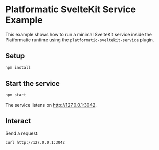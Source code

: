 # Platformatic SvelteKit Service Example

This example shows how to run a minimal SvelteKit service inside the Platformatic runtime using the `platformatic-sveltekit-service` plugin.

## Setup

```bash
npm install
```

## Start the service

```bash
npm start
```

The service listens on <http://127.0.0.1:3042>.

## Interact

Send a request:

```bash
curl http://127.0.0.1:3042
```
